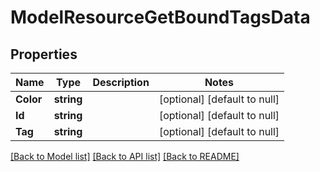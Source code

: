 # ModelResourceGetBoundTagsData

## Properties
Name | Type | Description | Notes
------------ | ------------- | ------------- | -------------
**Color** | **string** |  | [optional] [default to null]
**Id** | **string** |  | [optional] [default to null]
**Tag** | **string** |  | [optional] [default to null]

[[Back to Model list]](../README.md#documentation-for-models) [[Back to API list]](../README.md#documentation-for-api-endpoints) [[Back to README]](../README.md)


